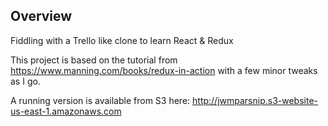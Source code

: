 ## Overview
Fiddling with a Trello like clone to learn React & Redux

This project is based on the tutorial from https://www.manning.com/books/redux-in-action with a few minor tweaks as I go.

A running version is available from S3 here:
    http://jwmparsnip.s3-website-us-east-1.amazonaws.com

